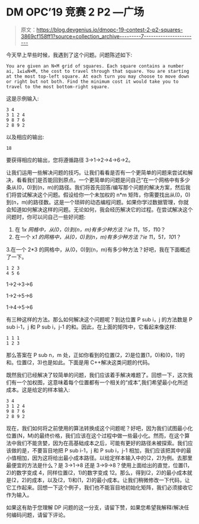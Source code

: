 # DM OPC’19 竞赛 2 P2 —广场

> 原文：<https://blog.devgenius.io/dmopc-19-contest-2-p2-squares-3869cf158ff1?source=collection_archive---------7----------------------->

今天早上早些时候，我遇到了这个问题。问题陈述如下:

```
You are given an N×M grid of squares. Each square contains a number ai, 1≤i≤N×M, the cost to travel through that square. You are starting at the most top-left square. At each turn you may choose to move down or right but not both. Find the minimum cost it would take you to travel to the most bottom-right square.
```

这是示例输入:

```
3 4
3 1 2 4
9 8 7 6
2 8 9 2
```

以及相应的输出:

```
18
```

要获得相应的输出，您将遵循路径 3->1->2->4->6->2。

让我们运用一些解决问题的技巧。让我们看看是否有一个更简单的问题来尝试和解决，看看我们是否能回到原点。一个更简单的问题是问自己“在一个网格中有多少条从(0，0)到(n，m)的路径。我们将首先回答/编写那个问题的解决方案，然后我们将尝试解决这个问题。假设给你一个未加权的 n*m 矩阵，你需要找出从(0，0)到(n，m)的路径数。这是一个琐碎的动态编程问题。如果你学过数据管理，你就会知道如何解决这样的问题。无论如何，我会经历解决它的过程。在尝试解决这个问题时，你可以问自己一些好问题:

1.  在 1*x 网格中，从(0，0)到(n，m)有多少种方法？ie 1*1，1*5，1*10？
2.  在一个 x*1 的网格中，从(0，0)到(n，m)有多少种方法？ie 1*1，5*1，10*1？

3.在一个 2*3 的网格中，从(0，0)到(n，m)有多少种方法？好吧，我在下面概述了一下。

```
1 2 3 
4 5 6
```

1->2->3->6

1->2->5->6

1->4->5->6

有三种这样的方法。那么如何解决这个问题呢？到达位置 P sub i，j 的方法数是 P sub i-1，j 和 P sub i，j-1 的和。因此，在上面的矩阵中，它看起来像这样:

```
1 1 1
1 2 3
```

那么答案在 P sub n，m 处，正如你看到的位置(2，2)是位置(1，0)和(0，1)的和。位置(2，3)也是如此。下面是用 C++解决这类问题的代码。

既然我们已经解决了较简单的问题，我们应该着手解决难题了。回想一下，这次我们有一个加权图，这意味着每个位置都有一个相关的“成本”,我们希望最小化所述成本。这是给定的样本输入:

```
3 4
3 1 2 4
9 8 7 6
2 8 9 2
```

现在，我们如何将之前使用的算法转换成这个问题呢？好吧，因为我们试图最小化位置(N，M)的最终价格，我们应该在这个过程中做一些最小化。然而，在这个算法中我们不能贪婪，因为在高基础成本之后，可能有更好的路径未被探索。我们应该做的是，不要盲目地把 P sub i-1，j 和 P sub i，j-1 相加，我们应该把其中的最小值相加，因为这将给出最小成本路径。以给定样本输入中的(2，2)为例。去那里最便宜的方法是什么？是 3->1->8 还是 3->9->8？使用上面给出的直觉，位置(1，2)的数字变成 4，同样位置(2，1)的数字变成 12。那么，得到(2，2)的最小成本就是(2，2)的成本，以及(2，1)和(1，2)的最小成本。让我们稍微修改一下代码，让它工作起来。回想一下这个例子，我们也不能盲目地初始化矩阵，我们必须接收它作为输入。

如果这有助于您理解 DP 问题的这一分支，请留下赞，如果您希望我解释/解决任何编码问题，请留下评论。